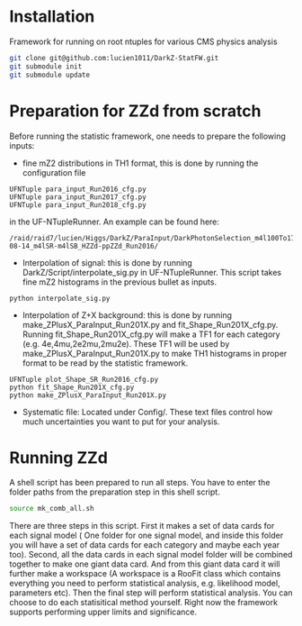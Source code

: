 # Installation

Framework for running on root ntuples for various CMS physics analysis

```bash
git clone git@github.com:lucien1011/DarkZ-StatFW.git
git submodule init
git submodule update
```

# Preparation for ZZd from scratch

Before running the statistic framework, one needs to prepare the following inputs:
* fine mZ2 distributions in TH1 format, this is done by running the configuration file 
```
UFNTuple para_input_Run2016_cfg.py
UFNTuple para_input_Run2017_cfg.py
UFNTuple para_input_Run2018_cfg.py 
```
in the UF-NTupleRunner.
An example can be found here:
```
/raid/raid7/lucien/Higgs/DarkZ/ParaInput/DarkPhotonSelection_m4l100To170_Nominal/2019-08-14_m4lSR-m4lSB_HZZd-ppZZd_Run2016/
```
* Interpolation of signal: this is done by running DarkZ/Script/interpolate_sig.py in UF-NTupleRunner. 
This script takes fine mZ2 histograms in the previous bullet as inputs.
```
python interpolate_sig.py
```
* Interpolation of Z+X background: this is done by running make_ZPlusX_ParaInput_Run201X.py and fit_Shape_Run201X_cfg.py. 
Running fit_Shape_Run201X_cfg.py will make a TF1 for each category (e.g. 4e,4mu,2e2mu,2mu2e). These TF1 will be used 
by make_ZPlusX_ParaInput_Run201X.py to make TH1 histograms in proper format to be read by the statistic framework.
```
UFNTuple plot_Shape_SR_Run2016_cfg.py
python fit_Shape_Run201X_cfg.py
python make_ZPlusX_ParaInput_Run201X.py
```
* Systematic file: Located under Config/. These text files control how much uncertainties you want to put for your analysis.

# Running ZZd
A shell script has been prepared to run all steps. You have to enter the folder paths from the 
preparation step in this shell script.
```bash
source mk_comb_all.sh
```
There are three steps in this script. First it makes a set of data cards for each signal model (
One folder for one signal model, and inside this folder you will have a set of data cards for each category and maybe each year too). 
Second, all the data cards in each signal model folder will be combined together to make one giant data card.
And from this giant data card it will further make a workspace (A workspace is a RooFit class which contains everything 
you need to perform statistical analysis, e.g. likelihood model, parameters etc). Then the final step will perform 
statistical analysis. You can choose to do each statisitical method yourself. Right now the framework 
supports performing upper limits and significance.
